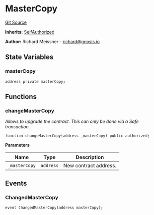 # MasterCopy
[Git Source](https://github.com/TOKnetwork/contracts/blob/155f729fd8db0676297384375468d4d45b8aa44e/contracts/common/gnosis/GnosisSafe.sol)

**Inherits:**
[SelfAuthorized](/contracts/common/gnosis/GnosisSafe.sol/contract.SelfAuthorized.md)

**Author:**
Richard Meissner - <richard@gnosis.io>


## State Variables
### masterCopy

```solidity
address private masterCopy;
```


## Functions
### changeMasterCopy

*Allows to upgrade the contract. This can only be done via a Safe transaction.*


```solidity
function changeMasterCopy(address _masterCopy) public authorized;
```
**Parameters**

|Name|Type|Description|
|----|----|-----------|
|`_masterCopy`|`address`|New contract address.|


## Events
### ChangedMasterCopy

```solidity
event ChangedMasterCopy(address masterCopy);
```

